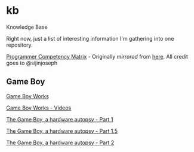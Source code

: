 # kb
Knowledge Base

Right now, just a list of interesting information I'm gathering into one
repository.

[Programmer Competency
Matrix](http://htmlpreview.github.io/?https://github.com/okiwan/kb/blob/master/Programmer%20Competency%20Matrix.html) -
Originally *mirrored* from [here](http://sijinjoseph.com/programmer-competency-matrix/). All credit goes to @sijinjoseph

## Game Boy

[Game Boy Works](https://www.gameboyworks.com/)

[Game Boy Works - Videos](https://www.youtube.com/watch?v=7O2R7QlyLkQ&feature=youtu.be)

[The Game Boy, a hardware autopsy - Part 1](https://www.youtube.com/watch?v=RZUDEaLa5Nw)

[The Game Boy, a hardware autopsy - Part 1.5](https://www.youtube.com/watch?v=t0V-D2YMhrs)

[The Game Boy, a hardware autopsy - Part 2](https://www.youtube.com/watch?v=ecTQVa42sJc)

